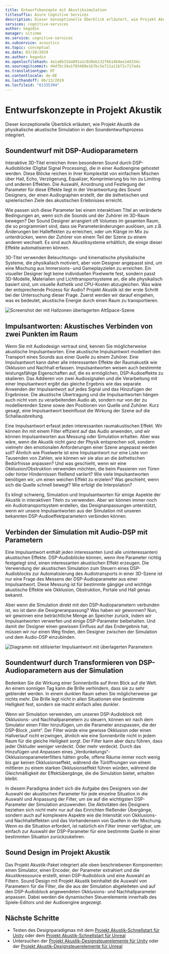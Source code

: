 ```yaml
---
title: Entwurfskonzepte mit Akustiksimulation
titlesuffix: Azure Cognitive Services
description: Dieser konzeptionelle Überblick erläutert, wie Projekt Akustik die akustische Simulation in den Soundentwurfsprozess integriert.
services: cognitive-services
author: kegodin
manager: nitinme
ms.service: cognitive-services
ms.subservice: acoustics
ms.topic: conceptual
ms.date: 03/20/2019
ms.author: kegodin
ms.openlocfilehash: 4a1a0b15da091a1c020eb132f6b14b9ee14d334c
ms.sourcegitcommit: d4dfbc34a1f03488e1b7bc5e711a11b72c717ada
ms.translationtype: HT
ms.contentlocale: de-DE
ms.lasthandoff: 06/13/2019
ms.locfileid: "61335394"
---
```

# <a name="project-acoustics-design-process-concepts"></a>Entwurfskonzepte in Projekt Akustik

Dieser konzeptionelle Überblick erläutert, wie Projekt Akustik die physikalische akustische Simulation in den Soundentwurfsprozess integriert.

## <a name="sound-design-with-audio-dsp-parameters"></a>Soundentwurf mit DSP-Audioparametern

Interaktive 3D-Titel erreichen ihren besonderen Sound durch DSP-Audioblöcke (Digital Signal Processing), die in einer Audioengine gehostet werden. Diese Blöcke reichen in ihrer Komplexität von einfachem Mischen über Hall, Echo, Verzögerung, Equalizer, Komprimierung bis hin zu Limiting und anderen Effekten. Die Auswahl, Anordnung und Festlegung der Parameter für diese Effekte liegt in der Verantwortung des Sound Designers, der einen Audiographen erstellt, der die ästhetischen und spielerischen Ziele des akustischen Erlebnisses erreicht.

Wie passen sich diese Parameter bei einem interaktiven Titel an veränderte Bedingungen an, wenn sich die Sounds und der Zuhörer im 3D-Raum bewegen? Der Sound Designer arrangiert oft Volumes im gesamten Raum, die so programmiert sind, dass sie Parameteränderungen auslösen, um z.B. Änderungen bei Halleffekten zu erreichen, oder um Klänge im Mix zu unterdrücken, wenn der Zuhörer von einem Teil der Szene zu einem anderen wechselt. Es sind auch Akustiksysteme erhältlich, die einige dieser Effekte automatisieren können.

3D-Titel verwenden Beleuchtungs- und kinematische physikalische Systeme, die physikalisch motiviert, aber vom Designer angepasst sind, um eine Mischung aus Immersions- und Gameplayzielen zu erreichen. Ein visueller Designer legt keine individuellen Pixelwerte fest, sondern passt 3D-Modelle, Materialien und Lichttransportsysteme an, die alle physikalisch basiert sind, um visuelle Ästhetik und CPU-Kosten abzugleichen. Was wäre der entsprechende Prozess für Audio? Projekt Akustik ist der erste Schritt bei der Untersuchung dieser Frage. Zuerst werden wir darauf eingehen, was es bedeutet, akustische Energie durch einen Raum zu transportieren.

![Screenshot der mit Hallzonen überlagerten AltSpace-Szene](media/reverb-zones-altspace.png)

## <a name="impulse-responses-acoustically-connecting-two-points-in-space"></a>Impulsantworten: Akustisches Verbinden von zwei Punkten im Raum

Wenn Sie mit Audiodesign vertraut sind, kennen Sie möglicherweise akustische Impulsantworten. Eine akustische Impulsantwort modelliert den Transport eines Sounds aus einer Quelle zu einem Zuhörer. Eine Impulsantwort kann daher alle interessanten Effekte der Raumakustik wie Okklusion und Nachhall erfassen. Impulsantworten weisen auch bestimmte leistungsfähige Eigenschaften auf, die es ermöglichen, DSP-Audioeffekte zu skalieren. Das Addieren von zwei Audiosignalen und die Verarbeitung mit einer Impulsantwort ergibt das gleiche Ergebnis wie das separate Anwenden der Impulsantwort auf jedes Signal und das Hinzufügen der Ergebnisse. Die akustische Übertragung und die Impulsantworten hängen auch nicht vom zu verarbeitenden Audio ab, sondern nur von der zu modellierenden Szene sowie den Positionen von Quelle und Zuhörer. Kurz gesagt, eine Impulsantwort beeinflusst die Wirkung der Szene auf die Schallausbreitung.

Eine Impulsantwort erfasst jeden interessanten raumakustischen Effekt. Wir können ihn mit einem Filter effizient auf das Audio anwenden, und wir können Impulsantworten aus Messung oder Simulation erhalten. Aber was wäre, wenn die Akustik nicht ganz der Physik entsprechen soll, sondern vielmehr den emotionalen Anforderungen einer Szene angepasst werden soll? Ähnlich wie Pixelwerte ist eine Impulsantwort nur eine Liste von Tausenden von Zahlen, wie können wir sie also an die ästhetischen Bedürfnisse anpassen? Und was geschieht, wenn wir eine Okklusion/Obstruktion verwenden möchten, die beim Passieren von Türen oder hinter Hindernissen fließend variiert? Wie viele Impulsantworten benötigen wir, um einen weichen Effekt zu erzielen? Was geschieht, wenn sich die Quelle schnell bewegt? Wie erfolgt die Interpolation?

Es klingt schwierig, Simulation und Impulsantworten für einige Aspekte der Akustik in interaktiven Titeln zu verwenden. Aber wir können immer noch ein Audiotransportsystem erstellen, das Designanpassungen unterstützt, wenn wir unsere Impulsantworten aus der Simulation mit unseren bekannten DSP-Audioeffektparametern verbinden können.

## <a name="connecting-simulation-to-audio-dsp-with-parameters"></a>Verbinden der Simulation mit Audio-DSP mit Parametern

Eine Impulsantwort enthält jeden interessanten (und alle uninteressanten) akustischen Effekte. DSP-Audioblöcke können, wenn ihre Parameter richtig festgelegt sind, einen interessanten akustischen Effekt erzeugen. Die Verwendung der akustischen Simulation zum Steuern eines DSP-Audioblocks zur Automatisierung des Audiotransports in einer 3D-Szene ist nur eine Frage des Messens der DSP-Audioparameter aus einer Impulsantwort. Diese Messung ist für bestimmte gängige und wichtige akustische Effekte wie Okklusion, Obstruktion, Portale und Hall genau bekannt.

Aber wenn die Simulation direkt mit den DSP-Audioparametern verbunden ist, wo ist dann die Designeranpassung? Was haben wir gewonnen? Nun, wir gewinnen eine beträchtliche Menge an Speicher zurück, indem wir Impulsantworten verwerfen und einige DSP-Parameter beibehalten. Und damit der Designer einen gewissen Einfluss auf das Endergebnis hat, müssen wir nur einen Weg finden, den Designer zwischen der Simulation und dem Audio-DSP einzubinden.

![Diagramm mit stilisierter Impulsantwort mit überlagerten Parametern](media/acoustic-parameters.png)

## <a name="sound-design-by-transforming-audio-dsp-parameters-from-simulation"></a>Soundentwurf durch Transformieren von DSP-Audioparametern aus der Simulation

Bedenken Sie die Wirkung einer Sonnenbrille auf Ihren Blick auf die Welt. An einem sonnigen Tag kann die Brille verhindern, dass sie zu sehr geblendet werden. In einem dunklen Raum sehen Sie möglicherweise gar nichts mehr. Die Brille legt nicht in allen Situationen eine bestimmte Helligkeit fest, sondern sie macht einfach alles dunkler.

Wenn wir Simulation verwenden, um unseren DSP-Audioblock mit Okklusions- und Nachhallparametern zu steuern, können wir nach dem Simulator einen Filter hinzufügen, um die Parameter anzupassen, die der DSP-Block „sieht“. Der Filter würde eine gewisse Okklusion oder einen Hallverlauf nicht erzwingen, ähnlich wie eine Sonnenbrille nicht in jedem Raum für die gleiche Helligkeit sorgt. Der Filter kann aber dazu führen, dass jeder Okkluder weniger verdeckt. Oder mehr verdeckt. Durch das Hinzufügen und Anpassen eines „Verdunkelungs“-Okklusionsparameterfilters hätten große, offene Räume immer noch wenig bis gar keinen Okklusionseffekt, während die Türöffnungen von einem mittleren zu einem starken Okklusionseffekt führen würden, während die Gleichmäßigkeit der Effektübergänge, die die Simulation bietet, erhalten bleibt.

In diesem Paradigma ändert sich die Aufgabe des Designers von der Auswahl der akustischen Parameter für jede einzelne Situation in die Auswahl und Anpassung der Filter, um sie auf die wichtigsten DSP-Parameter der Simulation anzuwenden. Die Aktivitäten des Designers beziehen sich nicht mehr nur auf das Einrichten fließender Übergänge, sondern auch auf komplexere Aspekte wie die Intensität von Okklusions- und Nachhalleffekten und das Vorhandensein von Quellen in der Mischung. Wenn es die Situation erfordert, ist natürlich ein Filter immer verfügbar, um einfach zur Auswahl der DSP-Parameter für eine bestimmte Quelle in einer bestimmten Situation zurückzukehren.

## <a name="sound-design-in-project-acoustics"></a>Sound Design im Projekt Akustik

Das Projekt Akustik-Paket integriert alle oben beschriebenen Komponenten: einen Simulator, einen Encoder, der Parameter extrahiert und die Akustikressource erstellt, einen DSP-Audioblock und eine Auswahl an Filtern. Sound Design mit Projekt Akustik beinhaltet die Auswahl von Parametern für die Filter, die die aus der Simulation abgeleiteten und auf den DSP-Audioblock angewendeten Okklusions- und Nachhallparameter anpassen. Dabei werden die dynamischen Steuerelemente innerhalb des Spiele-Editors und der Audioengine angezeigt.

## <a name="next-steps"></a>Nächste Schritte
* Testen des Designparadigmas mit dem [Projekt Akustik-Schnellstart für Unity](unity-quickstart.md) oder dem [Projekt Akustik-Schnellstart für Unreal](unreal-quickstart.md)
* Untersuchen der [Projekt Akustik-Designsteuerelemente für Unity](unity-workflow.md) oder der [Projekt Akustik-Designsteuerelemente für Unreal](unreal-workflow.md)

